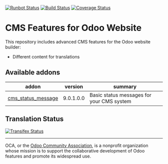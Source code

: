[![Runbot Status](https://runbot.odoo-community.org/runbot/badge/flat/225/9.0.svg)](https://runbot.odoo-community.org/runbot/repo/github-com-oca-website-cms-225)
[![Build Status](https://travis-ci.org/OCA/website-cms.svg?branch=9.0)](https://travis-ci.org/OCA/website-cms)
[![Coverage Status](https://coveralls.io/repos/OCA/website-cms/badge.svg?branch=9.0&service=github)](https://coveralls.io/github/OCA/website-cms?branch=9.0)

CMS Features for Odoo Website
=============================

This repository includes advanced CMS features for the Odoo website builder:

* Different content for translations

[//]: # (addons)

Available addons
----------------
addon | version | summary
--- | --- | ---
[cms_status_message](cms_status_message/) | 9.0.1.0.0 | Basic status messages for your CMS system

[//]: # (end addons)

Translation Status
------------------
[![Transifex Status](https://www.transifex.com/projects/p/OCA-website-cms-9-0/chart/image_png)](https://www.transifex.com/projects/p/${ORG_NAME}-website-cms-website-cms)

----

OCA, or the [Odoo Community Association](http://odoo-community.org/), is a nonprofit organization whose
mission is to support the collaborative development of Odoo features and
promote its widespread use.
